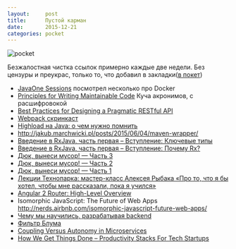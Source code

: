 ```yaml
---
layout:     post
title:      Пустой карман
date:       2015-12-21
categories: pocket
---
```


![pocket](/images/2015/11/pocket-logo-icon.png)

Безжалостная чистка ссылок примерно каждые две недели. Без цензуры и преукрас, только то, что добавил в закладки([в покет](https://getpocket.com))

* [JavaOne Sessions](https://www.reddit.com/r/java/comments/3requx/javaone_2015_sessions/)
посмотрел несколько про Docker 
* [Principles for Writing Maintainable Code](http://customgears.net/blog/principles-for-writing-maintainable-code/) Куча акронимов, с расшифровокой
* [Best Practices for Designing a Pragmatic RESTful API](http://www.vinaysahni.com/best-practices-for-a-pragmatic-restful-api)
* [Webpack скринкаст](http://learn.javascript.ru/webpack-screencast)
* [Highload на Java: о чем нужно помнить](http://habrahabr.ru/post/270059/)
* http://jakub.marchwicki.pl/posts/2015/06/04/maven-wrapper/
* [Введение в RxJava, часть первая – Вступление: Ключевые типы](http://habrahabr.ru/post/270023/)
* [Введение в RxJava, часть первая – Вступление: Почему Rx?](http://habrahabr.ru/post/269417/)
* [Дюк, вынеси мусор! — Часть 3](http://habrahabr.ru/post/269863/)
* [Дюк, вынеси мусор! — Часть 2](http://habrahabr.ru/post/269707/)
* [Дюк, вынеси мусор! — Часть 1](http://habrahabr.ru/post/269621/)
* [Лекции Технопарка: мастер-класс Алексея Рыбака «Про то, что я бы хотел, чтобы мне рассказали, пока я учился»](http://habrahabr.ru/post/269687/)
* [Angular 2 Router: High-Level Overview](http://yakovfain.com/2015/11/02/angular-2-router-high-level-overview/)
* Isomorphic JavaScript: The Future of Web Apps http://nerds.airbnb.com/isomorphic-javascript-future-web-apps/
* [Чему мы научились, разрабатывая backend](http://m.habrahabr.ru/company/parallels/blog/269927/)
* [Фильтр Блума](http://habrahabr.ru/post/112069/)
* [Coupling Versus Autonomy in Microservices](https://www.voxxed.com/blog/2015/04/coupling-versus-autonomy-in-microservices/)
* [How We Get Things Done – Productivity Stacks For Tech Startups](https://www.voxxed.com/blog/2015/09/how-we-get-things-done-productivity-stacks-for-tech-startups/)

